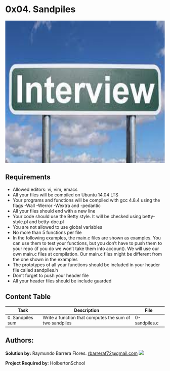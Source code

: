 # 0x04. Sandpiles #

<img src="https://github.com/RayBar72/holbertonschool-interview/blob/master/image.jfif" width="1000" height="450">

## Requirements ##

- Allowed editors: vi, vim, emacs
- All your files will be compiled on Ubuntu 14.04 LTS
- Your programs and functions will be compiled with gcc 4.8.4 using the flags -Wall -Werror -Wextra and -pedantic
- All your files should end with a new line
- Your code should use the Betty style. It will be checked using betty-style.pl and betty-doc.pl
- You are not allowed to use global variables
- No more than 5 functions per file
- In the following examples, the main.c files are shown as examples. You can use them to test your functions, but you don’t have to push them to your repo (if you do we won’t take them into account). We will use our own main.c files at compilation. Our main.c files might be different from the one shown in the examples
- The prototypes of all your functions should be included in your header file called sandpiles.h
- Don’t forget to push your header file
- All your header files should be include guarded

## Content Table ##

| Task | Description | File |
| ----------- | ----------- | ----------- |
| 0. Sandpiles sum | Write a function that computes the sum of two sandpiles | 0-sandpiles.c |

## Authors: ##

**Solution by:** Raymundo Barrera Flores. [rbarreraf72@gmail.com](rbarreraf72@gmail.com)
[<img src="https://img.shields.io/badge/linkedin-%230077B5.svg?&style=for-the-badge&logo=linkedin&logoColor=white"/>](https://www.linkedin.com/in/raymundo-barrera-flores-a13022222/)


**Project Required by**: HolbertonSchool
